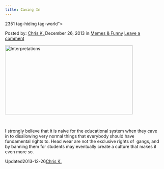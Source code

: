 ```yaml
---
title: Caving In
---
```

2351 tag-hiding tag-world">

<p class="post-meta">
<span>Posted by: <a href="https://www.deepdotweb.com/author/chrisk/" title="">Chris K. </a></span>
<span>December 26, 2013</span>
<span>in <a href="https://www.deepdotweb.com/category/memes/" rel="category tag">Memes &amp; Funny</a></span>
<span><a href="https://www.deepdotweb.com/2013/12/26/caving-in/#respond">Leave a comment</a></span>
</p>
<div class="clear"></div>
<div class="entry">
<p><a href="http://www.deepdotweb.com/wp-content/uploads/2013/12/IMAGE124.png"><img class="aligncenter size-full wp-image-2352" alt="Interpretations" src="https://www.deepdotweb.com/wp-content/uploads/2013/12/IMAGE124.png" width="415" height="225" srcset="https://www.deepdotweb.com/wp-content/uploads/2013/12/IMAGE124.png 415w, https://www.deepdotweb.com/wp-content/uploads/2013/12/IMAGE124-300x163.png 300w" sizes="(max-width: 415px) 100vw, 415px"/></a></p>
<p>&nbsp;</p>
<p>I strongly believe that it is naive for the educational system when they cave in to disallowing very normal things that everybody should have fundamental rights to. Head wear are not the exclusive rights of  gangs, and by banning them for students may eventually create a culture that makes it even more so.</p>
</div>
<span style="display:none"><a href="https://www.deepdotweb.com/tag/hiding/" rel="tag">hiding</a> <a href="https://www.deepdotweb.com/tag/world/" rel="tag">world</a></span> 
Updated2013-12-26<a href="https://www.deepdotweb.com/author/chrisk/" title="Posts by Chris K." rel="author">Chris K.</a></strong></div>
</div>
</article>

